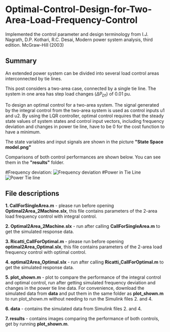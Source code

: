 # Optimal-Control-Design-for-Two-Area-Load-Frequency-Control
Implemented the control parameter and design terminology from I.J. Nagrath, D.P. Kothari, R.C. Desai, Modern power system analysis, third edition. McGraw-Hill (2003)

## Summary
An extended power system can be divided into several load control areas interconnected by tie lines.

This post considers a two-area case, connected by a single tie line. The system in one area has step load changes ($\Delta P_{D1}$) of 0.01 pu.

To design an optimal control for a two-area system. The signal generated by the integral control from the two-area system is used as control inputs u1 and u2.
By using the LQR controller, optimal control requires that the steady state values of system states and control input vectors, including frequency deviation and changes in power tie line, have to be 0 for the cost function to have a minimum.

The state variables and input signals are shown in the picture **"State Space model.png"**

Comparisons of both control performances are shown below. You can see them in the **"results"** folder.

#Frequency deviation:
![Frequency deviation](https://github.com/user-attachments/assets/16150a50-f64d-4eaf-962c-c3231ed48ec7)
#Power in Tie Line
![Power Tie line](https://github.com/user-attachments/assets/285623ee-b2a4-435c-92bb-3274da8e2f03)

## File descriptions
**1. CallForSingleArea.m** - please run before opening **Optimal2Area_2Machine.slx**, this file contains parameters of the 2-area load frequency control with integral control.

**2. Optimal2Area_2Machine.slx** - run after calling **CallForSingleArea.m** to get the simulated response data.

**3. Ricatti_CallForOptimal.m** - please run before opening **optimal2Area_Optimal.slx**, this file contains parameters of the 2-area load frequency control with optimal control.

**4. optimal2Area_Optimal.slx** - run after calling **Ricatti_CallForOptimal.m** to get the simulated response data.

**5. plot_shown.m** - plot to compare the performance of the integral control and optimal control, run after getting simulated frequency deviation and changes in the power tie line data. 
For convenience, download the simulated data from **data** and put them in the same folder as **plot_shown.m** to run plot_shown.m without needing to run the Simulink files 2. and 4.

**6. data** - contains the simulated data from Simulink files 2. and 4.

**7. results** - contains images comparing the performance of both controls, get by running **plot_shown.m**.






